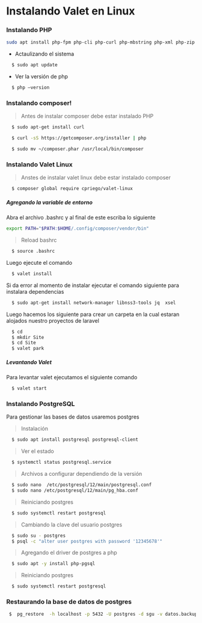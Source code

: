 # Instalando Valet en Linux 

###  Instalando PHP
```sh
sudo apt install php-fpm php-cli php-curl php-mbstring php-xml php-zip php-pgsql php-gd php-soap php-json
```

* Actaulizando el sistema
```sh 
  $ sudo apt update
```

* Ver la versión de php
```sh 
  $ php –version
```

### Instalando composer!
> Antes de instalar composer debe estar instalado PHP
```sh
  $ sudo apt-get install curl
```
```sh
  $ curl -sS https://getcomposer.org/installer | php
```
```sh
  $ sudo mv ~/composer.phar /usr/local/bin/composer
```

### Instalando Valet Linux
> Anstes de instalar valet linux debe estar instalado composer
```sh
  $ composer global require cpriego/valet-linux
```
##### Agregando la variable de entorno 
Abra el archivo .bashrc y al final de este escriba lo siguiente
```sh
export PATH="$PATH:$HOME/.config/composer/vendor/bin"
```

> Reload bashrc
```sh 
  $ source .bashrc
```

Luego ejecute el comando 
```sh
  $ valet install
```
Si da error al momento de instalar ejecutar el comando siguiente para instalara dependencias
```sh
  $ sudo apt-get install network-manager libnss3-tools jq  xsel
```

Luego hacemos los siguiente para crear un carpeta en la cual estaran alojados nuestro proyectos de laravel
```sh
  $ cd 
  $ mkdir Site
  $ cd Site
  $ valet park
```

##### Levantando Valet
Para levantar valet ejecutamos el siguiente comando
```sh
  $ valet start
```
### Instalando PostgreSQL
Para gestionar las bases de datos usaremos postgres
> Instalación
```sh 
  $ sudo apt install postgresql postgresql-client
```
> Ver el estado 
```sh 
  $ systemctl status postgresql.service 
```
> Archivos a configurar dependiendo de la versión 
```sh
  $ sudo nano  /etc/postgresql/12/main/postgresql.conf
  $ sudo nano /etc/postgresql/12/main/pg_hba.conf
```
> Reiniciando postgres
```sh 
  $ sudo systemctl restart postgresql
```
> Cambiando la clave del usuario postgres
```sh
  $ sudo su - postgres
  $ psql -c "alter user postgres with password '12345678'"
```
> Agregando el driver de postgres a php 
```sh 
  $ sudo apt -y install php-pgsql
```

> Reiniciando postgres
```sh 
  $ sudo systemctl restart postgresql
```

### Restaurando la base de datos de postgres 

```sh
 $  pg_restore  -h localhost -p 5432 -U postgres -d sgu -v datos.backup 
```

